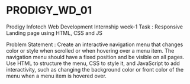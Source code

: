 # PRODIGY_WD_01
Prodigy Infotech Web Development Internship week-1 Task : Responsive Landing page using HTML, CSS and JS

Problem Statement :
Create an interactive navigation menu that changes color or style when scrolled or when hovering over a menu item.
The navigation menu should have a fixed position and be visible on all pages.
Use HTML to structure the menu, CSS to style it, and JavaScript to add interactivity, 
such as changing the background color or front color of the menu when a menu item is hovered over.
